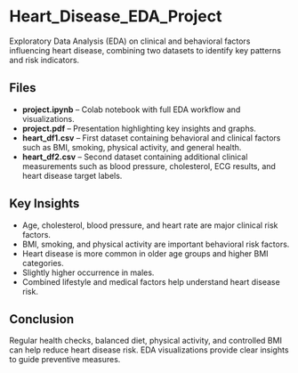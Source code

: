 # Heart_Disease_EDA_Project

Exploratory Data Analysis (EDA) on clinical and behavioral factors influencing heart disease, combining two datasets to identify key patterns and risk indicators.

## Files

- **project.ipynb** – Colab notebook with full EDA workflow and visualizations.  
- **project.pdf** – Presentation highlighting key insights and graphs.
- **heart_df1.csv** – First dataset containing behavioral and clinical factors such as BMI, smoking, physical activity, and general health.    
- **heart_df2.csv** – Second dataset containing additional clinical measurements such as blood pressure, cholesterol, ECG results, and heart disease target labels.

## Key Insights

- Age, cholesterol, blood pressure, and heart rate are major clinical risk factors.  
- BMI, smoking, and physical activity are important behavioral risk factors.  
- Heart disease is more common in older age groups and higher BMI categories.  
- Slightly higher occurrence in males.  
- Combined lifestyle and medical factors help understand heart disease risk.

## Conclusion

Regular health checks, balanced diet, physical activity, and controlled BMI can help reduce heart disease risk. EDA visualizations provide clear insights to guide preventive measures.
